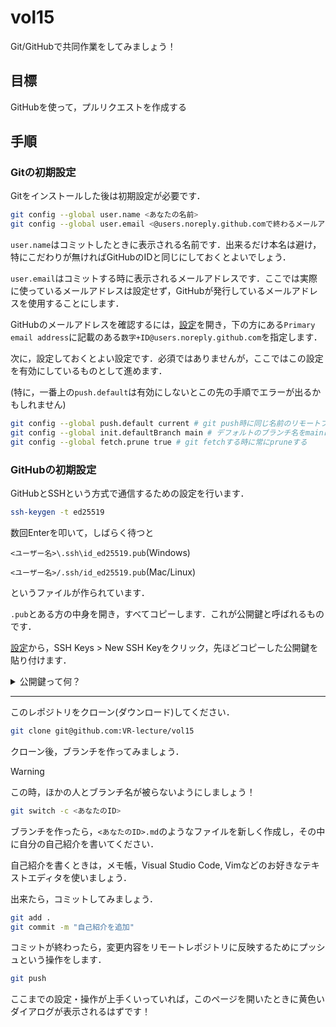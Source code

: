 # vol15

Git/GitHubで共同作業をしてみましょう！

## 目標
GitHubを使って，プルリクエストを作成する

## 手順

### Gitの初期設定

Gitをインストールした後は初期設定が必要です．

```sh
git config --global user.name <あなたの名前>
git config --global user.email <@users.noreply.github.comで終わるメールアドレス>
```

`user.name`はコミットしたときに表示される名前です．出来るだけ本名は避け，特にこだわりが無ければGitHubのIDと同じにしておくとよいでしょう．

`user.email`はコミットする時に表示されるメールアドレスです．ここでは実際に使っているメールアドレスは設定せず，GitHubが発行しているメールアドレスを使用することにします．

GitHubのメールアドレスを確認するには，[設定](https://github.com/settings/emails)を開き，下の方にある`Primary email address`に記載のある`数字+ID@users.noreply.github.com`を指定します．

次に，設定しておくとよい設定です．必須ではありませんが，ここではこの設定を有効にしているものとして進めます．

(特に，一番上の`push.default`は有効にしないとこの先の手順でエラーが出るかもしれません)

```sh
git config --global push.default current # git push時に同じ名前のリモートブランチを作成する
git config --global init.defaultBranch main # デフォルトのブランチ名をmainに変更する
git config --global fetch.prune true # git fetchする時に常にpruneする
```

### GitHubの初期設定

GitHubとSSHという方式で通信するための設定を行います．

```sh
ssh-keygen -t ed25519
```
数回Enterを叩いて，しばらく待つと

`<ユーザー名>\.ssh\id_ed25519.pub`(Windows)

`<ユーザー名>/.ssh/id_ed25519.pub`(Mac/Linux)

というファイルが作られています．

`.pub`とある方の中身を開き，すべてコピーします．これが公開鍵と呼ばれるものです．

[設定](https://github.com/settings/keys)から，SSH Keys > New SSH Keyをクリック，先ほどコピーした公開鍵を貼り付けます．

<details>
  <summary>公開鍵って何？</summary>
  ここでは公開鍵・秘密鍵を用いた暗号化方式について説明しますが，Gitの話からは逸れるため折り畳みにしています．

  皆さんのなじみのある暗号化方式と言えば，パスワードを用いたものが多いでしょう．
  Zipファイルにパスワードを付けて送り，そのパスワードを相手に教えると自分と相手がそのファイルを開けてアクセスできるというものです．

  この方式では，

  - Zipファイルにパスワードを付ける(暗号化)
  - そのファイルを開く(復号化)

  に同じパスワードを使っています．
  これを共通鍵暗号方式といいます．今回解説する公開鍵暗号方式に比べると，

  - 処理が高速
  - アルゴリズムが容易

  であるというメリットに対し，

  - 基本的に同じパスワード(共通鍵)は使いまわせない
  - どのようにしてパスワードを相手に届けるか問題になる
    - 紙？FAX？
    - Zipファイルと同じメールで送ると，盗聴されたときに全く意味をなさなくなる...

  というデメリットも存在していました．
  
  そこで，文書を暗号化する暗号化のための鍵，そして暗号化された文書を複合化するための鍵を別々にしてしまう，という方式が考案されました．これが公開鍵暗号方式です．

  送信者は，最初に秘密鍵を使って文書を暗号化します．秘密と銘打ってあるだけあり，この人以外は知りえてはならない鍵です．

  そして受信者は，暗号化されたファイルと，送信者の持つ公開鍵を受け取ります．公開鍵を使い，復号すると，無事文書の中身が開ける，という仕組みです．

  公開鍵は，秘密鍵と紐づいており，誰しもが閲覧できる状態になっていることが望ましいです．

  今回，GitHubとこの公開鍵暗号方式でやり取りを行うことになっています．そのため，GitHubには予め自分の公開鍵を知っておいてもらわなければ，我々の発信した暗号化された内容を読み取ることが出来ないのです．
</details>

---

このレポジトリをクローン(ダウンロード)してください．

```sh
git clone git@github.com:VR-lecture/vol15
```

クローン後，ブランチを作ってみましょう．

> [!WARNING]
> この時，ほかの人とブランチ名が被らないようにしましょう！

```sh
git switch -c <あなたのID>
```

ブランチを作ったら，`<あなたのID>.md`のようなファイルを新しく作成し，その中に自分の自己紹介を書いてください．

自己紹介を書くときは，メモ帳，Visual Studio Code, Vimなどのお好きなテキストエディタを使いましょう．

出来たら，コミットしてみましょう．

```sh
git add .
git commit -m "自己紹介を追加"
```

コミットが終わったら，変更内容をリモートレポジトリに反映するためにプッシュという操作をします．

```sh
git push
```

ここまでの設定・操作が上手くいっていれば，このページを開いたときに黄色いダイアログが表示されるはずです！

